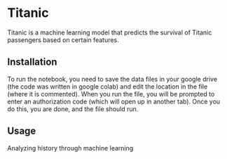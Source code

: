 # Titanic

Titanic is a machine learning model that predicts the survival of Titanic passengers based on certain features.

## Installation

To run the notebook, you need to save the data files in your google drive (the code was written in google colab) and edit the location in the file (where it is commented). When you run the file, you will be prompted to enter an authorization code (which will open up in another tab). Once you do this, you are done, and the file should run.

## Usage

Analyzing history through machine learning
